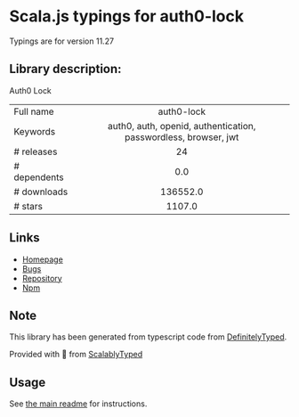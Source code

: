 
# Scala.js typings for auth0-lock

Typings are for version 11.27

## Library description:
Auth0 Lock

|                    |                 |
| ------------------ | :-------------: |
| Full name          | auth0-lock |
| Keywords           | auth0, auth, openid, authentication, passwordless, browser, jwt |
| # releases         | 24 |
| # dependents       | 0.0 |
| # downloads        | 136552.0 |
| # stars            | 1107.0 |

## Links
- [Homepage](https://github.com/auth0/lock)
- [Bugs](https://github.com/auth0/lock/issues)
- [Repository](https://github.com/auth0/lock)
- [Npm](https://www.npmjs.com/package/auth0-lock)
    


## Note
This library has been generated from typescript code from [DefinitelyTyped](https://definitelytyped.org).

Provided with :purple_heart: from [ScalablyTyped](https://github.com/oyvindberg/ScalablyTyped)

## Usage
See [the main readme](../../readme.md) for instructions.


